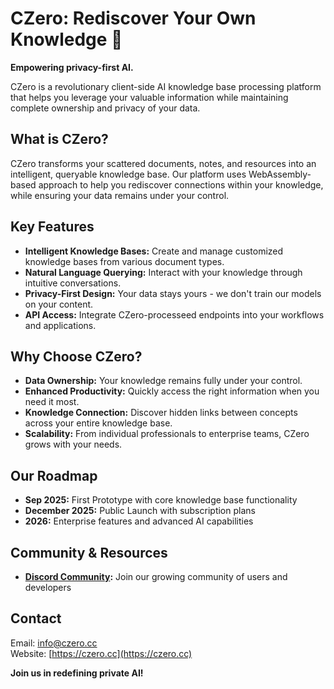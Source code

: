 # CZero: Rediscover Your Own Knowledge 🧠

**Empowering privacy-first AI.**

CZero is a revolutionary client-side AI knowledge base processing platform that helps you leverage your valuable information while maintaining complete ownership and privacy of your data.

## What is CZero?

CZero transforms your scattered documents, notes, and resources into an intelligent, queryable knowledge base. Our platform uses WebAssembly-based approach to help you rediscover connections within your knowledge, while ensuring your data remains under your control.

## Key Features

* **Intelligent Knowledge Bases:** Create and manage customized knowledge bases from various document types.
* **Natural Language Querying:** Interact with your knowledge through intuitive conversations.
* **Privacy-First Design:** Your data stays yours - we don't train our models on your content.
* **API Access:** Integrate CZero-processeed endpoints into your workflows and applications.

## Why Choose CZero?

* **Data Ownership:** Your knowledge remains fully under your control.
* **Enhanced Productivity:** Quickly access the right information when you need it most.
* **Knowledge Connection:** Discover hidden links between concepts across your entire knowledge base.
* **Scalability:** From individual professionals to enterprise teams, CZero grows with your needs.

## Our Roadmap

* **Sep 2025:** First Prototype with core knowledge base functionality
* **December 2025:** Public Launch with subscription plans
* **2026:** Enterprise features and advanced AI capabilities

## Community & Resources

* **[Discord Community](https://discord.gg/yjEUkUTEak):** Join our growing community of users and developers

## Contact

Email: [info@czero.cc](mailto:info@czero.cc)  
Website: [https://czero.cc](https://czero.cc)

**Join us in redefining private AI!**
